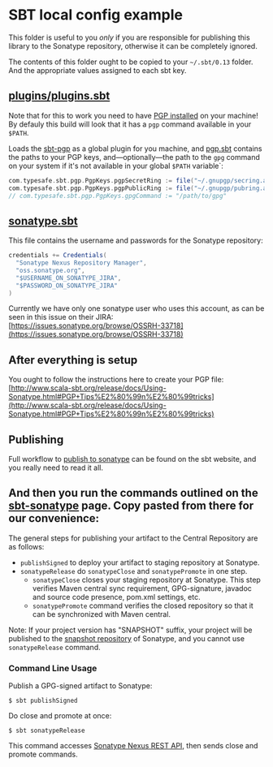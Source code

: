 # SBT local config example

This folder is useful to you _only_ if you are responsible for publishing this library to the Sonatype repository, otherwise it can be completely ignored.

The contents of this folder ought to be copied to your `~/.sbt/0.13` folder. And the appropriate values assigned to each sbt key.

## [plugins/plugins.sbt](plugins/plugins.sbt)

Note that for this to work you need to have [PGP installed](https://gpgtools.org/) on your machine! By defauly this build will look that it has a `pgp` command available in your `$PATH`.


Loads the [sbt-pgp](https://github.com/sbt/sbt-pgp) as a global plugin for you machine, and [pgp.sbt](pgp.sbt) contains the paths to your PGP keys, and—optionally—the path to the `gpg` command on your system if it's not available in your global `$PATH` variable`:

```scala
com.typesafe.sbt.pgp.PgpKeys.pgpSecretRing := file("~/.gnupgp/secring.asc")
com.typesafe.sbt.pgp.PgpKeys.pgpPublicRing := file("~/.gnupgp/pubring.asc")
// com.typesafe.sbt.pgp.PgpKeys.gpgCommand := "/path/to/gpg"
```

## [sonatype.sbt](sonatype.sbt)

This file contains the username and passwords for the Sonatype repository:

```scala
credentials += Credentials(
  "Sonatype Nexus Repository Manager",
  "oss.sonatype.org",
  "$USERNAME_ON_SONATYPE_JIRA",
  "$PASSWORD_ON_SONATYPE_JIRA"
)
```

Currently we have only one sonatype user who uses this account, as can be seen in this issue on their JIRA:
[https://issues.sonatype.org/browse/OSSRH-33718](https://issues.sonatype.org/browse/OSSRH-33718)

## After everything is setup

You ought to follow the instructions here to create your PGP file:
[http://www.scala-sbt.org/release/docs/Using-Sonatype.html#PGP+Tips%E2%80%99n%E2%80%99tricks](http://www.scala-sbt.org/release/docs/Using-Sonatype.html#PGP+Tips%E2%80%99n%E2%80%99tricks)

## Publishing

Full workflow to [publish to sonatype](http://www.scala-sbt.org/release/docs/Using-Sonatype.html#Using+Sonatype) can be found on the sbt website, and you really need to read it all.

And then you run the commands outlined on the [sbt-sonatype](https://github.com/xerial/sbt-sonatype#publishing-your-artifact) page. Copy pasted from there for our convenience:
-------
The general steps for publishing your artifact to the Central Repository are as follows:

 * `publishSigned` to deploy your artifact to staging repository at Sonatype.
 * `sonatypeRelease` do `sonatypeClose` and `sonatypePromote` in one step.
   * `sonatypeClose` closes your staging repository at Sonatype. This step verifies Maven central sync requirement, GPG-signature, javadoc
   and source code presence, pom.xml settings, etc.
   * `sonatypePromote` command verifies the closed repository so that it can be synchronized with Maven central.


Note: If your project version has "SNAPSHOT" suffix, your project will be published to the [snapshot repository](http://oss.sonatype.org/content/repositories/snapshots) of Sonatype, and you cannot use `sonatypeRelease` command.

### Command Line Usage

Publish a GPG-signed artifact to Sonatype:
```
$ sbt publishSigned
```

Do close and promote at once:
```
$ sbt sonatypeRelease
```
This command accesses [Sonatype Nexus REST API](https://oss.sonatype.org/nexus-staging-plugin/default/docs/index.html), then sends close and promote commands.

```

